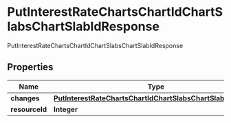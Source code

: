 

# PutInterestRateChartsChartIdChartSlabsChartSlabIdResponse

PutInterestRateChartsChartIdChartSlabsChartSlabIdResponse

## Properties

| Name | Type | Description | Notes |
|------------ | ------------- | ------------- | -------------|
|**changes** | [**PutInterestRateChartsChartIdChartSlabsChartSlabIdRequest**](PutInterestRateChartsChartIdChartSlabsChartSlabIdRequest.md) |  |  [optional] |
|**resourceId** | **Integer** |  |  [optional] |



